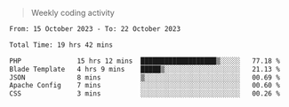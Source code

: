 > Weekly coding activity
<!--START_SECTION:waka-->

```txt
From: 15 October 2023 - To: 22 October 2023

Total Time: 19 hrs 42 mins

PHP              15 hrs 12 mins  ███████████████████▒░░░░░   77.18 %
Blade Template   4 hrs 9 mins    █████▒░░░░░░░░░░░░░░░░░░░   21.13 %
JSON             8 mins          ▒░░░░░░░░░░░░░░░░░░░░░░░░   00.69 %
Apache Config    7 mins          ░░░░░░░░░░░░░░░░░░░░░░░░░   00.60 %
CSS              3 mins          ░░░░░░░░░░░░░░░░░░░░░░░░░   00.26 %
```

<!--END_SECTION:waka-->
